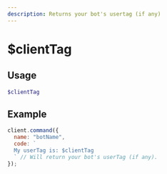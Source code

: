 ```yaml
---
description: Returns your bot's usertag (if any)
---
```


# $clientTag

## Usage

```php
$clientTag
```

## Example

```javascript
client.command({
  name: "botName",
  code: `
  My userTag is: $clientTag
  ` // Will return your bot's userTag (if any).
});
```
